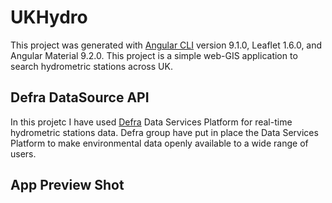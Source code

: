 # UKHydro

This project was generated with [Angular CLI](https://github.com/angular/angular-cli) version 9.1.0, Leaflet 1.6.0, and Angular Material 9.2.0. This project is a simple web-GIS application to search hydrometric stations across UK.

## Defra DataSource API

In this projetc I have used [Defra](https://environment.data.gov.uk/) Data Services Platform for real-time hydrometric stations data. Defra group have put in place the Data Services Platform to make environmental data openly available to a wide range of users.

## App Preview Shot

